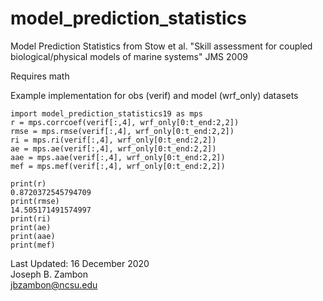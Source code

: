 # model_prediction_statistics
Model Prediction Statistics from Stow et al. "Skill assessment for coupled biological/physical models of marine systems" JMS 2009  

Requires math  

Example implementation for obs (verif) and model (wrf_only) datasets  

```
import model_prediction_statistics19 as mps
r = mps.corrcoef(verif[:,4], wrf_only[0:t_end:2,2])
rmse = mps.rmse(verif[:,4], wrf_only[0:t_end:2,2])
ri = mps.ri(verif[:,4], wrf_only[0:t_end:2,2])
ae = mps.ae(verif[:,4], wrf_only[0:t_end:2,2])
aae = mps.aae(verif[:,4], wrf_only[0:t_end:2,2])
mef = mps.mef(verif[:,4], wrf_only[0:t_end:2,2])

print(r)
0.8720372545794709
print(rmse)
14.505171491574997
print(ri)
print(ae)
print(aae)
print(mef)
```

Last Updated: 16 December 2020  
Joseph B. Zambon  
jbzambon@ncsu.edu
